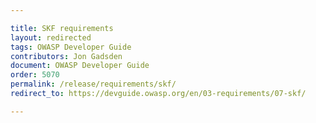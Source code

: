 ```yaml
---

title: SKF requirements
layout: redirected
tags: OWASP Developer Guide
contributors: Jon Gadsden
document: OWASP Developer Guide
order: 5070
permalink: /release/requirements/skf/
redirect_to: https://devguide.owasp.org/en/03-requirements/07-skf/

---
```


